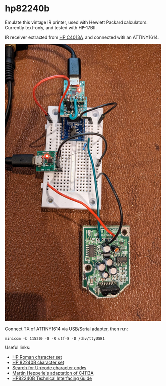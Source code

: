 # hp82240b
Emulate this vintage IR printer, used with Hewlett Packard calculators.
Currently text-only, and tested with HP-17BII.

IR receiver extracted from [HP C4013A](http://www.colin99.co.uk/extras/irda/hp_c4103a_irda.htm), and connected with an ATTINY1614.

![Here's a photo](./img/PXL_20230108_184011698.jpg)

Connect TX of ATTINY1614 via USB/Serial adapter, then run:
```
minicom -b 115200 -8 -R utf-8 -D /dev/ttyUSB1
```
Useful links:
- [HP Roman character set](https://en.wikipedia.org/wiki/HP_Roman)
- [HP 82240B character set](https://hwiegman.home.xs4all.nl/fileformats/hp82240b/ptrcodes.htm)
- [Search for Unicode character codes](https://unicode-table.com/en/)
- [Martin Hepperle's adaptation of C4113A](http://www.mh-aerotools.de/hp/red-eye/HP-IR%20Receiver%20with%20Arduino.pdf)
- [HP82240B Technical Interfacing Guide](https://www.keesvandersanden.nl/calculators/downloads/82240bte.pdf)
